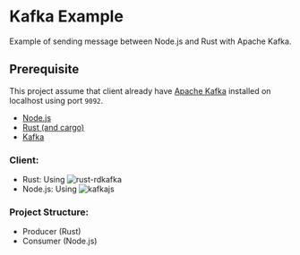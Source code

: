 # Kafka Example
Example of sending message between Node.js and Rust with Apache Kafka.

## Prerequisite
This project assume that client already have [Apache Kafka](https://kafka.apache.org/) installed on localhost using port `9092`.

- [Node.js](https://nodejs.org)
- [Rust (and cargo)](https://www.rust-lang.org/)
- [Kafka](https://kafka.apache.org/)

### Client:
- Rust: Using ![rust-rdkafka](https://github.com/fede1024/rust-rdkafka)
- Node.js: Using ![kafkajs](https://kafka.js.org)

### Project Structure:
- Producer (Rust)
- Consumer (Node.js)
